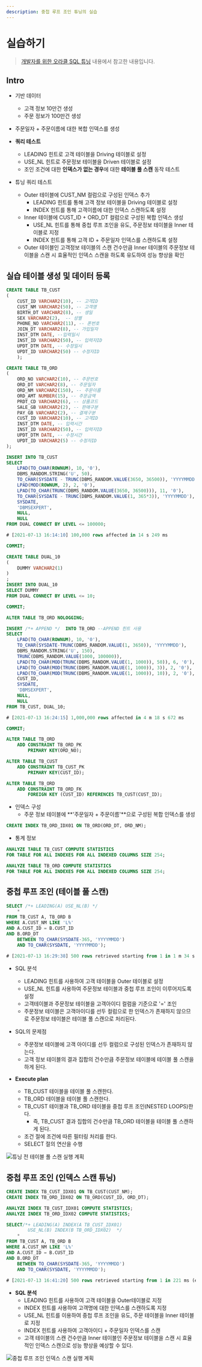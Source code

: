 ```yaml
---
description: 중첩 루프 조인 튜닝의 실습
---
```


# 실습하기

> [개발자를 위한 오라클 SQL 튜닝](https://www.hanbit.co.kr/store/books/look.php?p_code=E9267570814) 내용에서 참고한 내용입니다.

## Intro

- 기반 데이터
	- 고객 정보 10만건 생성
	- 주문 정보가 100만건 생성

- 주문일자 + 주문이름에 대한 복합 인덱스를 생성

- **쿼리 테스트**
	- LEADING 힌트로 고객 테이블을 Driving 테이블로 설정
	- USE_NL 힌트로 주문정보 테이블을 Driven 테이블로 설정
	- 조인 조건에 대한 **인덱스가 없는 경우**에 대한 **테이블 풀 스캔** 동작 테스트
	
- 튜닝 쿼리 테스트
	- Outer 테이블에 CUST_NM 컬럼으로 구성된 인덱스 추가
		- LEADING 힌트를 통해 고객 정보 테이블을 Driving 테이블로 설정
		- INDEX 힌트를 통해 고객이름에 대한 인덱스 스캔하도록 설정
	- Inner 테이블에 CUST_ID + ORD_DT 컬럼으로 구성된 복합 인덱스 생성
		- USE_NL 힌트를 통해 중첩 루프 조인을 유도, 주문정보 테이블을 Inner 테이블로 지정
		- INDEX 힌트를 통해 고객 ID + 주문일자 인덱스를 스캔하도록 설정
	- Outer 테이블인 고객정보 테이블의 스캔 건수만큼 Inner 테이블의 주문정보 테이블을 스캔 시 효율적인 인덱스 스캔을 하도록 유도하여 성능 향상을 확인
	
## 실습 테이블 생성 및 데이터 등록

```sql
CREATE TABLE TB_CUST
(
    CUST_ID VARCHAR2(10), -- 고객ID
    CUST_NM VARCHAR2(50), -- 고객명
    BIRTH_DT VARCHAR2(8), -- 생일
    SEX VARCHAR2(2),  -- 성별
    PHONE_NO VARCHAR2(11), -- 폰번호
    JOIN_DT VARCHAR2(8), -- 가입일자
    INST_DTM DATE, --입력일시
    INST_ID VARCHAR2(50), -- 입력자ID
    UPDT_DTM DATE, -- 수정일시
    UPDT_ID VARCHAR2(50) -- 수정자ID
    );

CREATE TABLE TB_ORD
(
    ORD_NO VARCHAR2(10), -- 주문번호
    ORD_DT VARCHAR2(8), -- 주문일자
    ORD_NM VARCHAR2(150), -- 주문이름
    ORD_AMT NUMBER(15), -- 주문금액
    PRDT_CD VARCHAR2(6), -- 상품코드
    SALE_GB VARCHAR2(2), -- 판매구분
    PAY_GB VARCHAR2(2), -- 결제구분
    CUST_ID VARCHAR2(10), -- 고객ID
    INST_DTM DATE, -- 입력시간
    INST_ID VARCHAR2(50), -- 입력자ID
    UPDT_DTM DATE, -- 수정시간
    UPDT_ID VARCHAR2(5) -- 수정자ID
);

INSERT INTO TB_CUST
SELECT
    LPAD(TO_CHAR(ROWNUM), 10, '0'),
    DBMS_RANDOM.STRING('U', 50),
    TO_CHAR(SYSDATE - TRUNC(DBMS_RANDOM.VALUE(3650, 36500)), 'YYYYMMDD'),
    LPAD(MOD(ROWNUM, 2), 2, '0'),
    LPAD(TO_CHAR(TRUNC(DBMS_RANDOM.VALUE(3650, 36500))), 11, '0'),
    TO_CHAR(SYSDATE - TRUNC(DBMS_RANDOM.VALUE(1, 365*3)), 'YYYYMMDD'),
    SYSDATE,
    'DBMSEXPERT',
    NULL,
    NULL
FROM DUAL CONNECT BY LEVEL <= 100000;

# [2021-07-13 16:14:10] 100,000 rows affected in 14 s 249 ms

COMMIT;

CREATE TABLE DUAL_10
(
    DUMMY VARCHAR2(1)
)
;
INSERT INTO DUAL_10
SELECT DUMMY
FROM DUAL CONNECT BY LEVEL <= 10;

COMMIT;

ALTER TABLE TB_ORD NOLOGGING;

INSERT /*+ APPEND */  INTO TB_ORD --APPEND 힌트 사용
SELECT
    LPAD(TO_CHAR(ROWNUM), 10, '0'),
    TO_CHAR(SYSDATE-TRUNC(DBMS_RANDOM.VALUE(1, 3650)), 'YYYYMMDD'),
    DBMS_RANDOM.STRING('U', 150),
    TRUNC(DBMS_RANDOM.VALUE(1000, 100000)),
    LPAD(TO_CHAR(MOD(TRUNC(DBMS_RANDOM.VALUE(1, 1000)), 50)), 6, '0'),
    LPAD(TO_CHAR(MOD(TRUNC(DBMS_RANDOM.VALUE(1, 1000)), 3)), 2, '0'),
    LPAD(TO_CHAR(MOD(TRUNC(DBMS_RANDOM.VALUE(1, 1000)), 10)), 2, '0'),
    CUST_ID,
    SYSDATE,
    'DBMSEXPERT',
    NULL,
    NULL
FROM TB_CUST, DUAL_10;

# [2021-07-13 16:24:15] 1,000,000 rows affected in 4 m 18 s 672 ms

COMMIT;

ALTER TABLE TB_ORD
    ADD CONSTRAINT TB_ORD_PK
        PRIMARY KEY(ORD_NO);

ALTER TABLE TB_CUST
    ADD CONSTRAINT TB_CUST_PK
        PRIMARY KEY(CUST_ID);

ALTER TABLE TB_ORD
    ADD CONSTRAINT TB_ORD_FK
        FOREIGN KEY (CUST_ID) REFERENCES TB_CUST(CUST_ID);

```

- 인덱스 구성
	- 주문 정보 테이블에 **'주문일자 + 주문이름'**으로 구성된 복합 인덱스를 생성

```sql
CREATE INDEX TB_ORD_IDX01 ON TB_ORD(ORD_DT, ORD_NM);
```

- 통계 정보

```sql
ANALYZE TABLE TB_CUST COMPUTE STATISTICS
FOR TABLE FOR ALL INDEXES FOR ALL INDEXED COLUMNS SIZE 254;

ANALYZE TABLE TB_ORD COMPUTE STATISTICS
FOR TABLE FOR ALL INDEXES FOR ALL INDEXED COLUMNS SIZE 254;
```
## 중첩 루프 조인 (테이블 풀 스캔)

```sql
SELECT /*+ LEADING(A) USE_NL(B) */
	*
FROM TB_CUST A, TB_ORD B
WHERE A.CUST_NM LIKE 'L%'
AND A.CUST_ID = B.CUST_ID
AND B.ORD_DT 
    BETWEEN TO_CHAR(SYSDATE-365, 'YYYYMMDD') 
	AND TO_CHAR(SYSDATE, 'YYYYMMDD');
	
# [2021-07-13 16:29:38] 500 rows retrieved starting from 1 in 1 m 34 s 548 ms (execution: 22 s 702 ms, fetching: 1 m 11 s 846 ms)
```

- SQL 분석
	- LEADING 힌트를 사용하여 고객 테이블을 Outer 테이블로 설정
	- USE_NL 힌트를 사용하여 주문정보 테이블과 중첩 루프 조인이 이루어지도록 설정
	- 고객테이블과 주문정보 테이블을 고객아이디 컬럼을 기준으로 '=' 조인
	- 주문정보 테이블은 고객아이디를 선두 컬럼으로 한 인덱스가 존재하지 않으므로 주문정보 테이블은 테이블 풀 스캔으로 처리된다.
	
- SQL의 문제점
	- 주문정보 테이블에 고객 아이디를 선두 컬럼으로 구성된 인덱스가 존재하지 않는다.
	- 고객 정보 테이블의 결과 집합의 건수만큼 주문정보 테이블에 테이블 풀 스캔을 하게 된다.
	
- **Execute plan**
	- TB_CUST 테이블을 테이블 풀 스캔한다.
	- TB_ORD 테이블을 테이블 풀 스캔한다.
	- TB_CUST 테이블과 TB_ORD 테이블을 중첩 루프 조인(NESTED LOOPS)한다.
		- 즉, TB_CUST 결과 집합의 건수만큼 TB_ORD 테이블을 테이블 풀 스캔하게 된다.
	- 조건 절에 조건에 따른 필터링 처리를 한다.
	- SELECT 절의 연산을 수행
	
![튜닝 전 테이블 풀 스캔 실행 계획](../images/executeplan_68.png)

## 중첩 루프 조인 (인덱스 스캔 튜닝)

```sql
CREATE INDEX TB_CUST_IDX01 ON TB_CUST(CUST_NM);
CREATE INDEX TB_ORD_IDX02 ON TB_ORD(CUST_ID, ORD_DT);

ANALYZE INDEX TB_CUST_IDX01 COMPUTE STATISTICS;
ANALYZE INDEX TB_ORD_IDX02 COMPUTE STATISTICS;

SELECT/*+ LEADING(A) INDEX(A TB_CUST_IDX01) 
        USE_NL(B) INDEX(B TB_ORD_IDX02)  */
	*
FROM TB_CUST A, TB_ORD B
WHERE A.CUST_NM LIKE 'L%'
AND A.CUST_ID = B.CUST_ID
AND B.ORD_DT 
    BETWEEN TO_CHAR(SYSDATE-365, 'YYYYMMDD') 
	AND TO_CHAR(SYSDATE, 'YYYYMMDD');
	
# [2021-07-13 16:41:20] 500 rows retrieved starting from 1 in 221 ms (execution: 19 ms, fetching: 202 ms)
```

- **SQL 분석**
	- LEADING 힌트를 사용하여 고객 테이블을 Outer테이블로 지정
	- INDEX 힌트를 사용하여 고객명에 대한 인덱스를 스캔하도록 지정
	- USE_NL 힌트를 이용하여 중첩 루프 조인을 유도, 주문 테이블을 Inner 테이블로 지정
	- INDEX 힌트를 사용하여 고객아이디 + 주문일자 인덱스를 스캔
	- 고객 테이블의 스캔 건수만큼 Inner 테이블인 주문정보 테이블을 스캔 시 효율적인 인덱스 스캔으로 성능 향상을 예상할 수 있다.

![중첩 루프 조인 인덱스 스캔 실행 계획](../images/executeplan_70.png)
